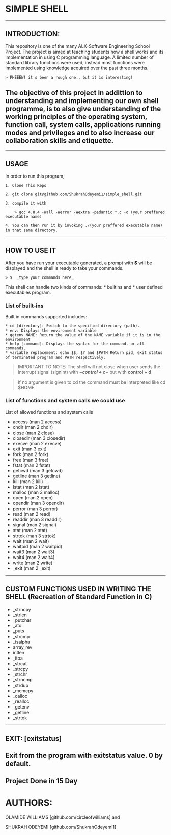 # SIMPLE SHELL
---

## INTRODUCTION:

This repository is one of the many ALX-Software Engineering School Project. The project is aimed at teaching students how a shell works and its implementation in using C programming language. A limited number of standard library functions were used, instead most functions were implemented using knowledge acquired over the past three months.

	> PHEEEW! it's been a rough one.. but it is interesting!

## The objective of this project in addittion to understanding and implementing our own shell programme, is to also give understanding of the working principles of the operating system, function call, system calls, applications running modes and privileges and to also increase our collaboration skills and etiquette.
---

## USAGE

In order to run this program,

	1. Clone This Repo

	2. git clone git@github.com/ShukrahOdeyemi1/simple_shell.git

	3. compile it with

		> gcc 4.8.4 -Wall -Werror -Wextra -pedantic *.c -o (your preffered executable name)

	4. You can then run it by invoking ./(your preffered executable name) in that same directory.
---

## HOW TO USE IT

After you have run your executable generated, a prompt with **$** will be displayed and the shell is ready to take your commands.

	> $  _type your commands here_

This shell can handle two kinds of commands: 
	* builtins and 
	* user defined executables program.

### List of built-ins
Built in commands supported includes:

	* cd [directory]: Switch to the specified directory (path).
	* env: Displays the environment variable
	* getenv NAME: Return the value of the NAME variable if it is in the environment
	* help [command]: Displays the syntax for the command, or all commands.
	* variable replacement: echo $$, $? and $PATH Return pid, exit status of terminated program and PATH respectively.

> IMPORTANT TO NOTE:
> The shell will not close when user sends the interrupt signal (signint) with ~***control + c***~ but with **control + d**

> If no argument is given to cd the command must be interpreted like cd $HOME

### List of functions and system calls we could use

List of allowed functions and system calls

* access (man 2 access)
* chdir (man 2 chdir)
* close (man 2 close)
* closedir (man 3 closedir)
* execve (man 2 execve)
* exit (man 3 exit)
* fork (man 2 fork)
* free (man 3 free)
* fstat (man 2 fstat)
* getcwd (man 3 getcwd)
* getline (man 3 getline)
* kill (man 2 kill)
* lstat (man 2 lstat)
* malloc (man 3 malloc)
* open (man 2 open)
* opendir (man 3 opendir)
* perror (man 3 perror)
* read (man 2 read)
* readdir (man 3 readdir)
* signal (man 2 signal)
* stat (man 2 stat)
* strtok (man 3 strtok)
* wait (man 2 wait)
* waitpid (man 2 waitpid)
* wait3 (man 2 wait3)
* wait4 (man 2 wait4)
* write (man 2 write)
* _exit (man 2 _exit)
---

## CUSTOM FUNCTIONS USED IN WRITING THE SHELL (Recreation of Standard Function in C)
* _strncpy
* _strlen
* _putchar
* _atoi
* _puts
* _strcmp
* _isalpha
* array_rev
* intlen
* _itoa
* _strcat
* _strcpy
* _strchr
* _strncmp
* _strdup
* _memcpy
* _calloc
* _realloc
* _getenv
* _getline
* _strtok
---

## EXIT: [exitstatus]
Exit from the program with exitstatus value. 0 by default.
---

Project Done in 15 Day
---

# AUTHORS:
OLAMIDE WILLIAMS [github.com/circleofwilliams] and

SHUKRAH ODEYEMI [github.com/ShukrahOdeyemi1]

